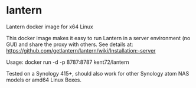 # lantern
Lantern docker image for x64 Linux

This docker image makes it easy to run Lantern in a server environment (no GUI) and share the proxy with others. See details at: https://github.com/getlantern/lantern/wiki/Installation:-server

Usage:
    docker run -d -p 8787:8787 kent72/lantern

Tested on a Synology 415+, should also work for other Synology atom NAS models or amd64 Linux Boxes.
